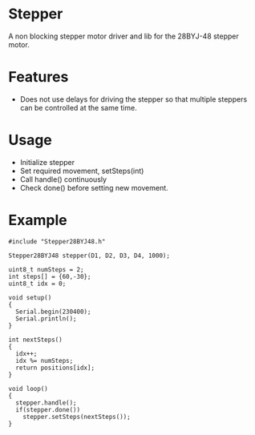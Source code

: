 # Stepper
A non blocking stepper motor driver and lib for the 28BYJ-48 stepper motor.

# Features
- Does not use delays for driving the stepper so that multiple steppers can be controlled at the same time.

# Usage
- Initialize stepper
- Set required movement, setSteps(int)
- Call handle() continuously
- Check done() before setting new movement.

# Example
```
#include "Stepper28BYJ48.h"

Stepper28BYJ48 stepper(D1, D2, D3, D4, 1000);

uint8_t numSteps = 2;
int steps[] = {60,-30};
uint8_t idx = 0;

void setup() 
{
  Serial.begin(230400);
  Serial.println();
}

int nextSteps()
{
  idx++;
  idx %= numSteps;
  return positions[idx];  
}

void loop()
{
  stepper.handle();
  if(stepper.done())
    stepper.setSteps(nextSteps());
}
```
